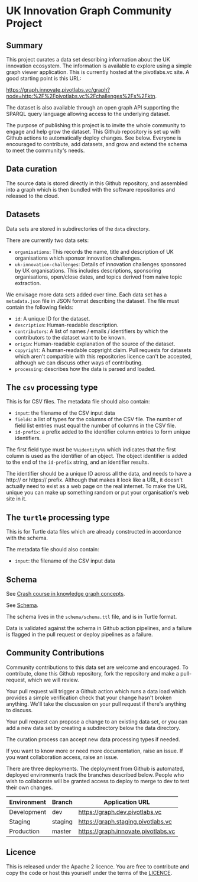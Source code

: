 
# UK Innovation Graph Community Project

## Summary

This project curates a data set describing information about the UK
innovation ecosystem.  The information is available to explore using
a simple graph viewer application.
This is currently hosted at the pivotlabs.vc site.  A good starting
point is this URL:

https://graph.innovate.pivotlabs.vc/graph?node=http:%2F%2Fpivotlabs.vc%2Fchallenges%2Fs%2Fktn.

The dataset is also available through an open graph API supporting the
SPARQL query language allowing access to the underlying dataset.

The purpose of publishing this project is to invite the whole community to
engage and help grow the dataset.  This Github repository is set up with
Github actions to automatically deploy changes.  See below.
Everyone is encouraged to contribute, add datasets, and grow and extend
the schema to meet the community's needs.

## Data curation

The source data is stored directly in this Github repository, and assembled
into a graph which is then bundled with the software repositories and
released to the cloud.

## Datasets

Data sets are stored in subdirectories of the `data` directory.

There are currently two data sets:
- `organisations`: This records the name, title and description of UK
  organisations which sponsor innovation challenges.
- `uk-innovation-challenges`: Details of innovation challenges sponsored by
  UK organisations.  This includes descriptions, sponsoring organisations,
  open/close dates, and topics derived from naive topic extraction.

We envisage more data sets added over time.  Each data set has a
`metadata.json` file in JSON format describing the dataset.
The file must contain the following fields:
- `id`: A unique ID for the dataset.
- `description`: Human-readable description.
- `contributors`: A list of names / emails / identifiers by which the
  contributors to the dataset want to be known.
- `origin`: Human-readable explanation of the source of the dataset.
- `copyright`: A human-readable copyright claim.  Pull requests for
  datasets which aren't compatible with this repositories licence can't be
  accepted, although we can discuss other ways of contributing.
- `processing`: describes how the data is parsed and loaded.

## The `csv` processing type

This is for CSV files.  The metadata file should also contain:
- `input`: the filename of the CSV input data
- `fields`: a list of types for the columns of the CSV file.  The number
  of field list entries must equal the number of columns in the CSV file.
- `id-prefix`: a prefix added to the identifier column entries to form
  unique identifiers.

The first field type must be `%%identity%%` which indicates that the
first column is used as the identifier of an object.  The object identifier
is added to the end of the `id-prefix` string, and an identifier
results.

The identifier should be a unique ID across all the data, and needs
to have a http:// or https:// prefix.  Although that makes it look like
a URL, it doesn't actually need to exist as a web page on the real internet.
To make the URL unique you can make up something random or put your
organisation's web site in it.

## The `turtle` processing type

This is for Turtle data files which are already constructed in accordance
with the schema.

The metadata file should also contain:
- `input`: the filename of the CSV input data

## Schema

See [Crash course in knowledge graph concepts](docs/README.knowledge-graphs.md).

See [Schema](docs/README.schema.md).

The schema lives in the `schema/schema.ttl` file, and is in Turtle format.

Data is validated against the schema in Github action pipelines, and a failure
is flagged in the pull request or deploy pipelines as a failure.

## Community Contributions

Community contributions to this data set are welcome and encouraged.
To contribute, clone this Github repository, fork the repository and
make a pull-request, which we will review.

Your pull request will trigger a Github action which runs a data load
which provides a simple verification check that your change hasn't
broken anything.  We'll take the discussion on your pull request if
there's anything to discuss.

Your pull request can propose a change to an existing data set, or you
can add a new data set by creating a subdirectory below the data
directory.

The curation process can accept new data processing types if needed.

If you want to know more or need more documentation, raise an issue.
If you want collaboration access, raise an issue.

There are three deployments.  The deployment from Github is automated,
deployed environments track the branches described below.  People who wish
to collaborate will be granted access to deploy to merge to dev to test their
own changes.

| Environment  | Branch    | Application URL                     |
| ------------ | --------- | ----------------------------------- |
| Development  | dev       | https://graph.dev.pivotlabs.vc      |
| Staging      | staging   | https://graph.staging.pivotlabs.vc  |
| Production   | master    | https://graph.innovate.pivotlabs.vc |

## Licence

This is released under the Apache 2 licence.  You are free to contribute
and copy the code or host this yourself under the terms of the
[LICENCE](LICENCE).

